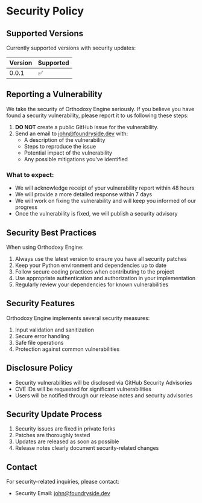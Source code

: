 # Security Policy

## Supported Versions

Currently supported versions with security updates:

| Version | Supported          |
| ------- | ------------------ |
| 0.0.1   | :white_check_mark: |

## Reporting a Vulnerability

We take the security of Orthodoxy Engine seriously. If you believe you have found a security vulnerability, please report it to us following these steps:

1. **DO NOT** create a public GitHub issue for the vulnerability.
2. Send an email to john@foundryside.dev with:
   - A description of the vulnerability
   - Steps to reproduce the issue
   - Potential impact of the vulnerability
   - Any possible mitigations you've identified

### What to expect:

- We will acknowledge receipt of your vulnerability report within 48 hours
- We will provide a more detailed response within 7 days
- We will work on fixing the vulnerability and will keep you informed of our progress
- Once the vulnerability is fixed, we will publish a security advisory

## Security Best Practices

When using Orthodoxy Engine:

1. Always use the latest version to ensure you have all security patches
2. Keep your Python environment and dependencies up to date
3. Follow secure coding practices when contributing to the project
4. Use appropriate authentication and authorization in your implementation
5. Regularly review your dependencies for known vulnerabilities

## Security Features

Orthodoxy Engine implements several security measures:

1. Input validation and sanitization
2. Secure error handling
3. Safe file operations
4. Protection against common vulnerabilities

## Disclosure Policy

- Security vulnerabilities will be disclosed via GitHub Security Advisories
- CVE IDs will be requested for significant vulnerabilities
- Users will be notified through our release notes and security advisories

## Security Update Process

1. Security issues are fixed in private forks
2. Patches are thoroughly tested
3. Updates are released as soon as possible
4. Release notes clearly document security-related changes

## Contact

For security-related inquiries, please contact:
- Security Email: john@foundryside.dev
